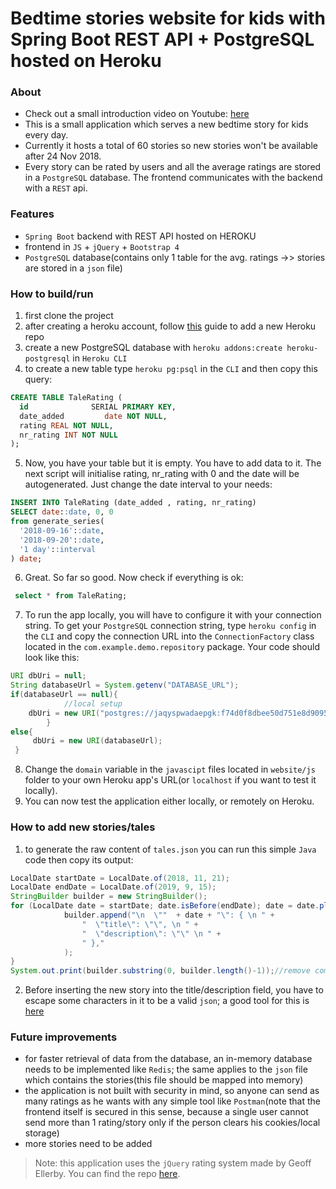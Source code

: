 # Bedtime stories website for kids with Spring Boot REST API + PostgreSQL hosted on Heroku
### About
- Check out a small introduction video on Youtube: [here](https://www.youtube.com/watch?v=zZr4uUul8U0&feature=youtu.be)
- This is a small application which serves a new bedtime story for kids every day.
- Currently it hosts a total of 60 stories so new stories won't be available after 24 Nov 2018. 
- Every story can be rated by users and all the average ratings are stored in a `PostgreSQL` database. The frontend communicates with the backend with a `REST` api.
### Features
- `Spring Boot` backend with REST API hosted on HEROKU
- frontend in `JS` + `jQuery` + `Bootstrap 4`
- `PostgreSQL` database(contains only 1 table for the avg. ratings ->> stories are stored in a `json` file)
### How to build/run
1. first clone the project
2. after creating a heroku account, follow [this](https://devcenter.heroku.com/articles/deploying-spring-boot-apps-to-heroku) guide to add a new Heroku repo
3. create a new PostgreSQL database with `heroku addons:create heroku-postgresql` in `Heroku CLI`
4. to create a new table type `heroku pg:psql` in the `CLI` and then copy this query:
```sql
CREATE TABLE TaleRating (
  id              SERIAL PRIMARY KEY,
  date_added         date NOT NULL,
  rating REAL NOT NULL,
  nr_rating INT NOT NULL
);
```
5. Now, you have your table but it is empty. You have to add data to it. The next script will initialise rating, nr_rating with 0 and the date will be autogenerated. Just change the date interval to your needs:
```sql
INSERT INTO TaleRating (date_added , rating, nr_rating)
SELECT date::date, 0, 0
from generate_series(
  '2018-09-16'::date,
  '2018-09-20'::date,
  '1 day'::interval
) date;
```
6. Great. So far so good. Now check if everything is ok:
```sql
 select * from TaleRating;
```
7. To run the app locally, you will have to configure it with your connection string. To get your `PostgreSQL` connection string, type `heroku config` in the `CLI` and copy the connection URL into the `ConnectionFactory` class located in the `com.example.demo.repository` package. Your code should look like this:
```java
URI dbUri = null;
String databaseUrl = System.getenv("DATABASE_URL");
if(databaseUrl == null){
            //local setup
    dbUri = new URI("postgres://jaqyspwadaepgk:f74d0f8dbee50d751e8d9095efb5e62ed5e07df76c7681c6e142da0311a5fa1c@ec2-23-23-253-106.compute-1.amazonaws.com:5432/d1c92ljjeq05k1");
        }
else{
     dbUri = new URI(databaseUrl);
 }
```
8. Change the `domain` variable in the `javascipt` files located in `website/js` folder to your own Heroku app's URL(or `localhost` if you want to test it locally).
9. You can now test the application either locally, or remotely on Heroku.
### How to add new stories/tales
1. to generate the raw content of `tales.json` you can run this simple `Java` code then copy its output:
```java
LocalDate startDate = LocalDate.of(2018, 11, 21);
LocalDate endDate = LocalDate.of(2019, 9, 15);
StringBuilder builder = new StringBuilder();
for (LocalDate date = startDate; date.isBefore(endDate); date = date.plusDays(1)){
			builder.append("\n  \""  + date + "\": { \n " +
			    "  \"title\": \"\", \n " +
			    "  \"description\": \"\" \n " +
			    " },"
			);		   
}
System.out.print(builder.substring(0, builder.length()-1));//remove comma at the end
```
2. Before inserting the new story into the title/description field, you have to escape some characters in it to be a valid `json`; a good tool for this is [here](https://www.freeformatter.com/json-escape.html)
### Future improvements
- for faster retrieval of data from the database, an in-memory database needs to be implemented like `Redis`; the same applies to the `json` file which contains the stories(this file should be mapped into memory)
- the application is not built with security in mind, so anyone can send as many ratings as he wants with any simple tool like `Postman`(note that the frontend itself is secured in this sense, because a single user cannot send more than 1 rating/story only if the person clears his cookies/local storage)
- more stories need to be added
> Note: this application uses the `jQuery` rating system made by Geoff Ellerby. You can find the repo [here](https://github.com/gellerby/jquery-emoji-ratings).
